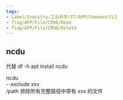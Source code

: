 ```yaml
---
tags:
- Label/Industry-工业科学/IT/APP/Command/CLI
- flag/APP/File/CRUD/Read
- flag/APP/File/CRUD/Delete
---
```


## ncdu

代替 df -h
apt install ncdu

ncdu \
--exclude xxx \
/path
排除所有完整路径中带有 xxx 的文件